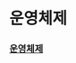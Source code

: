 # 운영체제

### [운영체제](https://velog.io/@yunaaa/CS-BASICS#%EC%9A%B4%EC%98%81%EC%B2%B4%EC%A0%9C)








  

  
       

    

    

    

    

    

    

     

    

    

    









